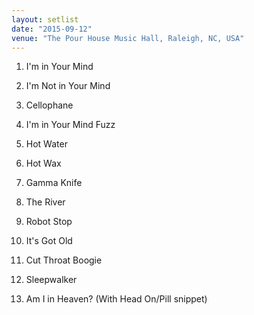 ```yaml
---
layout: setlist
date: "2015-09-12"
venue: "The Pour House Music Hall, Raleigh, NC, USA"
---
```


 1. I'm in Your Mind

 2. I'm Not in Your Mind

 3. Cellophane

 4. I'm in Your Mind Fuzz

 5. Hot Water

 6. Hot Wax

 7. Gamma Knife

 8. The River

 9. Robot Stop

10. It's Got Old

11. Cut Throat Boogie

12. Sleepwalker

13. Am I in Heaven?
    (With Head On/Pill snippet)


